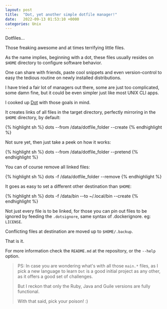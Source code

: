 ```yaml
---
layout: post
title:  "Dot, yet another simple dotfile manager!"
date:   2022-09-13 01:53:10 +0000
categories: Unix
---
```


Dotfiles...

Those freaking awesome and at times terrifying little files. 

As the name implies, beginning with a dot, these files usually resides on `$HOME`
directory to configure software behavior.

One can share with friends, paste cool snippets and even version-control to
easy the tedious routine on newly installed distributions.

I have tried a fair lot of managers out there, some are just too complicated, some
damn fine, but it could be even simpler just like most UNIX CLI apps.

I cooked up [Dot](https://github.com/easbarba/dot) with those goals in mind.

It creates links of all files in the target directory, perfectly mirroring in the `$HOME` directory, by default:

{% highlight sh %}
dots --from /data/dotfile_folder --create
{% endhighlight %}

Not sure yet, then just take a peek on how it works:

{% highlight sh %}
dots --from /data/dotfile_folder --pretend
{% endhighlight %}

You can of course remove all linked files:

{% highlight sh %}
dots -f /data/dotfile_folder --remove
{% endhighlight %}

 It goes as easy to set a different other destination than `$HOME`:

{% highlight sh %}
dots -f /data/bin --to ~/.local/bin --create
{% endhighlight %}

Not just every file is to be linked, for those you can pin out files to be ignored by feeding the `.dotsignore`, same syntax of .dockerignore. eg: `LICENSE`.

Conflicting files at destination are moved up to `$HOME/.backup`.

That is it. 

For more information check the `README.md` at the repository, or the `--help` option.

> PS: In case you are wondering what's with all those `main.*` files, as I pick
> a new language to learn `Dot` is a good initial project as any other, as it
> offers a good set of challenges. 
>
> But I reckon that only the Ruby, Java and Guile versions are fully functional. 
>
> With that said, pick your poison! :)
